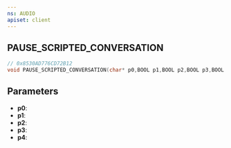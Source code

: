 ```yaml
---
ns: AUDIO
apiset: client
---
```

## PAUSE_SCRIPTED_CONVERSATION

```c
// 0x8530AD776CD72B12
void PAUSE_SCRIPTED_CONVERSATION(char* p0,BOOL p1,BOOL p2,BOOL p3,BOOL p4);
```


## Parameters
* **p0**:
* **p1**:
* **p2**:
* **p3**:
* **p4**: